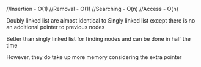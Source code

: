 //Insertion - O(1)
//Removal - O(1)
//Searching - O(n)
//Access - O(n)

Doubly linked list are almost identical to Singly linked list except there is no an additional pointer to previous nodes

Better than singly linked list for finding nodes and can be done in half the time

However, they do take up more memory considering the extra pointer